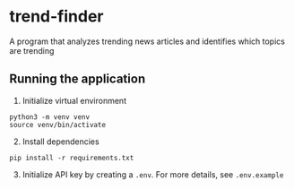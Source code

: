# trend-finder

A program that analyzes trending news articles and identifies which topics are trending

## Running the application

1. Initialize virtual environment
```
python3 -m venv venv
source venv/bin/activate
```

2. Install dependencies
```
pip install -r requirements.txt
```

3. Initialize API key by creating a `.env`. For more details, see `.env.example`
